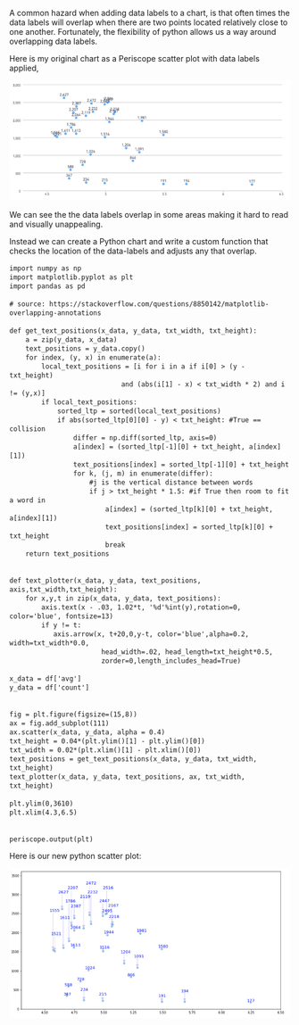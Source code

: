 A common hazard when adding data labels to a chart, is that often times the data labels will overlap when there are two points located relatively close to one another. Fortunately, the flexibility of python allows us a way around overlapping data labels. 

Here is my original chart as a Periscope scatter plot with data labels applied,

![Periscope Scatter Plot](/Python/Getting_Around_Overlapping_Data_Labels_With_Python/Images/Periscope_Scatter_Plot.png)

We can see the the data labels overlap in some areas making it hard to read and visually unappealing. 

Instead we can create a Python chart and write a custom function that checks the location of the data-labels and adjusts any that overlap. 

    import numpy as np
    import matplotlib.pyplot as plt
    import pandas as pd

    # source: https://stackoverflow.com/questions/8850142/matplotlib-overlapping-annotations

    def get_text_positions(x_data, y_data, txt_width, txt_height):
        a = zip(y_data, x_data)
        text_positions = y_data.copy()
        for index, (y, x) in enumerate(a):
            local_text_positions = [i for i in a if i[0] > (y - txt_height)
                                and (abs(i[1] - x) < txt_width * 2) and i != (y,x)]
            if local_text_positions:
                sorted_ltp = sorted(local_text_positions)
                if abs(sorted_ltp[0][0] - y) < txt_height: #True == collision
                    differ = np.diff(sorted_ltp, axis=0)
                    a[index] = (sorted_ltp[-1][0] + txt_height, a[index][1])
                    text_positions[index] = sorted_ltp[-1][0] + txt_height
                    for k, (j, m) in enumerate(differ):
                        #j is the vertical distance between words
                        if j > txt_height * 1.5: #if True then room to fit a word in
                            a[index] = (sorted_ltp[k][0] + txt_height, a[index][1])
                            text_positions[index] = sorted_ltp[k][0] + txt_height
                            break
        return text_positions


    def text_plotter(x_data, y_data, text_positions, axis,txt_width,txt_height):
        for x,y,t in zip(x_data, y_data, text_positions):
            axis.text(x - .03, 1.02*t, '%d'%int(y),rotation=0, color='blue', fontsize=13)
            if y != t:
               axis.arrow(x, t+20,0,y-t, color='blue',alpha=0.2, width=txt_width*0.0,
                           head_width=.02, head_length=txt_height*0.5,
                           zorder=0,length_includes_head=True)

    x_data = df['avg']
    y_data = df['count']


    fig = plt.figure(figsize=(15,8))
    ax = fig.add_subplot(111)
    ax.scatter(x_data, y_data, alpha = 0.4)
    txt_height = 0.04*(plt.ylim()[1] - plt.ylim()[0])
    txt_width = 0.02*(plt.xlim()[1] - plt.xlim()[0])
    text_positions = get_text_positions(x_data, y_data, txt_width, txt_height)
    text_plotter(x_data, y_data, text_positions, ax, txt_width, txt_height)

    plt.ylim(0,3610)
    plt.xlim(4.3,6.5)


    periscope.output(plt)

Here is our new python scatter plot:

![Matplotlib Scatter Plot](/Python/Getting_Around_Overlapping_Data_Labels_With_Python/Images/Matplotlib_Scatter_Plot.png)
     